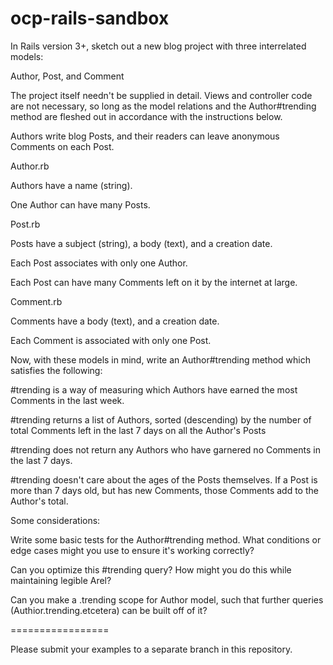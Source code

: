 ocp-rails-sandbox
=================

In Rails version 3+, sketch out a new blog project with three interrelated models:  

Author, Post, and Comment 

The project itself needn't be supplied in detail.  Views and controller code are not necessary, so long as the model relations and the Author#trending method are fleshed out in accordance with the instructions below.

Authors write blog Posts, and their readers can leave anonymous Comments on each Post.

Author.rb

Authors have a name (string).

One Author can have many Posts.

Post.rb

Posts have a subject (string), a body (text), and a creation date.

Each Post associates with only one Author.

Each Post can have many Comments left on it by the internet at large.

Comment.rb

Comments have a body (text), and a creation date.

Each Comment is associated with only one Post.

Now, with these models in mind, write an Author#trending method which satisfies the following: 

#trending is a way of measuring which Authors have earned the most Comments in the last week.

#trending returns a list of Authors, sorted (descending) by the number of total Comments left in the last 7 days on all the Author's Posts

#trending does not return any Authors who have garnered no Comments in the last 7 days.

#trending doesn't care about the ages of the Posts themselves.  If a Post is more than 7 days old, but has new Comments, those Comments add to the Author's total.

Some considerations:

Write some basic tests for the Author#trending method.  What conditions or edge cases might you use to ensure it's working correctly?

Can you optimize this #trending query?  How might you do this while maintaining legible Arel? 

Can you make a .trending scope for Author model, such that further queries (Authior.trending.etcetera) can be built off of it?

=================

Please submit your examples to a separate branch in this repository.
